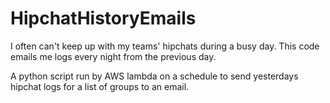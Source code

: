 # HipchatHistoryEmails

I often can't keep up with my teams' hipchats during a busy day.  This code emails me logs every night from the previous day.

A python script run by AWS lambda on a schedule to send yesterdays hipchat logs for a list of groups to an email.
